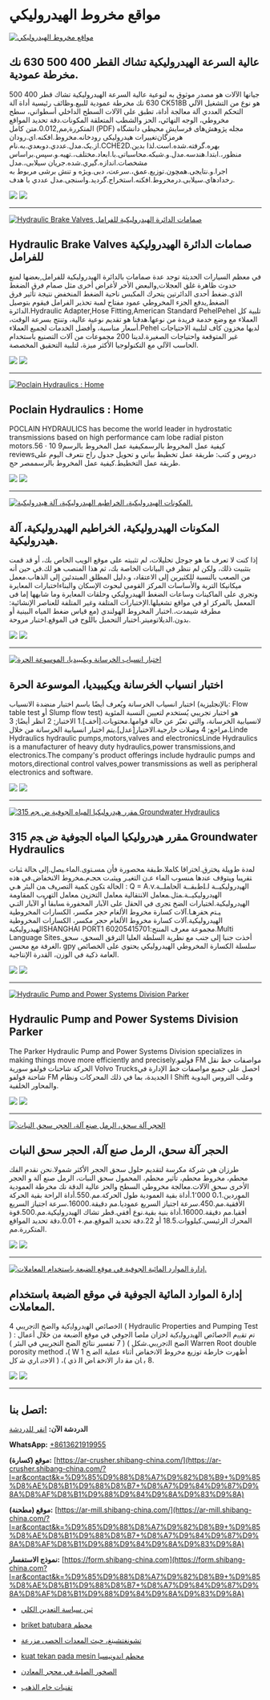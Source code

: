 # مواقع مخروط الهيدروليكي

<a href="https://swt.shibang-china.com/?l=ar&img&k=%D9%85%D9%88%D8%A7%D9%82%D8%B9+%D9%85%D8%AE%D8%B1%D9%88%D8%B7+%D8%A7%D9%84%D9%87%D9%8A%D8%AF%D8%B1%D9%88%D9%84%D9%8A%D9%83%D9%8A" target="_blank">![مواقع مخروط الهيدروليكي](http://static.shibang-china.com/all-800x300/884.jpg)</a>

## عالية السرعة الهيدروليكية تشاك القطر 400 500 630 نك مخرطة عمودية.
جيانها الآلات هو مصدر موثوق به لنوعية عالية السرعة الهيدروليكية تشاك قطر 400 500 630 نك مخرطة عمودية للبيع.وظائف رئيسية أداة آلة CK518B هو نوع من التشغيل الآلي التحكم العددي آلة معالجة أداة، تطبق على الآلات السطح الداخلي أسطواني، سطح مخروطي، الوجه النهائي، الحز والشطب المتعلقة المكونات.دقة تحديد المواقع المتكررة,مم,0.012.متن کامل (PDF) مجله پژوهش‌های فرسایش محیطی دانشگاه هرمزگانﺗﻐﯿﯿﺮات ﻫﯿﺪروﻟﯿﮑﯽ رودﺧﺎﻧﻪ.ﻣﺨﺮوط.اﻓﮑﻨﻪ.اي.رودان از.ﯾﮏ.ﻣﺪل.ﻋﺪدي.دوﺑﻌﺪي.ﺑﻪ.ﻧﺎم.CCHE2D.ﺑﻬﺮه.ﮔﺮﻓﺘﻪ.ﺷﺪه.اﺳﺖ.ﻟﺬا ﺑﺪﯾﻦ ﻣﻨﻈﻮر،.اﺑﺘﺪا.ﻫﻨﺪﺳﻪ.ﻣﺪل.و.ﺷﺒﮑﻪ.ﻣﺤﺎﺳﺒﺎﺗﯽ.ﺑﺎ.اﺑﻌﺎد.ﻣﺨﺘﻠﻒ،.ﺗﻬﯿﻪ.و.ﺳﭙﺲ.ﺑﺮاﺳﺎس ﻣﺸﺨﺼﺎت.اﻧﺪازه.ﮔﯿﺮي.ﺷﺪه.ﺟﺮﯾﺎن ﺳﯿﻼﺑﯽ،.ﻣﺪل اﺟﺮا.و.ﻧﺘﺎﯾﺠﯽ.ﻫﻤﭽﻮن.ﺗﻮزﯾﻊ.ﻋﻤﻖ،.ﺳﺮﻋﺖ، دﺑﯽ.وﯾﮋه و ﺗﻨﺶ ﺑﺮﺷﯽ ﻣﺮﺑﻮط ﺑﻪ رﺧﺪادﻫﺎي.ﺳﯿﻼﺑﯽ.درﻣﺨﺮوط.اﻓﮑﻨﻪ.اﺳﺘﺨﺮاج.ﮔﺮدﯾﺪ.واﺳﻨﺠﯽ.ﻣﺪل ﻋﺪدي ﺑﺎ ﻫﺪف.


<a href="https://whatsapp.shibangsoft.com/WhatsApp.php" target="_blank" title="WhatsApp">![](http://static.shibang-china.com/icon/whatsapp.png)</a> <a href="https://swt.shibang-china.com/?l=ar&icon&k=%D9%85%D9%88%D8%A7%D9%82%D8%B9+%D9%85%D8%AE%D8%B1%D9%88%D8%B7+%D8%A7%D9%84%D9%87%D9%8A%D8%AF%D8%B1%D9%88%D9%84%D9%8A%D9%83%D9%8A" target="_blank">![](http://static.shibang-china.com/icon/chat-ar.png)</a>

---

<a href="https://swt.shibang-china.com/?l=ar&img&k=%D9%85%D9%88%D8%A7%D9%82%D8%B9+%D9%85%D8%AE%D8%B1%D9%88%D8%B7+%D8%A7%D9%84%D9%87%D9%8A%D8%AF%D8%B1%D9%88%D9%84%D9%8A%D9%83%D9%8A" target="_blank">![Hydraulic Brake Valves صمامات الدائرة الهيدروليكية للفرامل](http://static.shibang-china.com/all-800x300/378.jpg)</a>

## Hydraulic Brake Valves صمامات الدائرة الهيدروليكية للفرامل
في معظم السيارات الحديثة توجد عدة صمامات بالدائرة الهيدروليكية للفرامل,بعضها لمنع حدوث ظاهرة غلق العجلات,والبعض الأخر لأغراض أخرى مثل صمام فرق الضغط الذي.ضغط أحدى الدائرتين يتحرك المكبس ناحية الضغط المنخفض نتيجة تأثير فرق الضغط,يدفع الجزء المخروطي عمود مفتاح لمبة تحذير الفرامل فيقوم بتوصيل الدائرة.Hydraulic Adapter,Hose Fitting,American Standard PehelPehel تلبية كل العملاء مع وضع خدمة فريدة من نوعها.هدفنا هو تقديم نوعية عالية، وتنتج بسرعة الوقت، أسعار مناسبة، وأفضل الخدمات لجميع العملاء.Pehel لديها مخزون كاف لتلبية الاحتياجات غير المتوقعة واحتياجات الصغيرة.لدينا 200 مجموعات من آلات التصنيع باستخدام الحاسب الآلي مع التكنولوجيا الأكثر ميزة، لتلبية التحقيق المخصصة.


<a href="https://whatsapp.shibangsoft.com/WhatsApp.php" target="_blank" title="WhatsApp">![](http://static.shibang-china.com/icon/whatsapp.png)</a> <a href="https://swt.shibang-china.com/?l=ar&icon&k=%D9%85%D9%88%D8%A7%D9%82%D8%B9+%D9%85%D8%AE%D8%B1%D9%88%D8%B7+%D8%A7%D9%84%D9%87%D9%8A%D8%AF%D8%B1%D9%88%D9%84%D9%8A%D9%83%D9%8A" target="_blank">![](http://static.shibang-china.com/icon/chat-ar.png)</a>

---

<a href="https://swt.shibang-china.com/?l=ar&img&k=%D9%85%D9%88%D8%A7%D9%82%D8%B9+%D9%85%D8%AE%D8%B1%D9%88%D8%B7+%D8%A7%D9%84%D9%87%D9%8A%D8%AF%D8%B1%D9%88%D9%84%D9%8A%D9%83%D9%8A" target="_blank">![Poclain Hydraulics : Home](http://static.shibang-china.com/all-800x300/821.jpg)</a>

## Poclain Hydraulics : Home
POCLAIN HYDRAULICS has become the world leader in hydrostatic transmissions based on high performance cam lobe radial piston motors.كيفية عمل المخروط بالرسمكيفية عمل المخروط بالرسم9 10 · 56 reviewsدروس و كتب: طريقة عمل تخطيط بياني و تحويل جدول راح نتعرف اليوم على طريقة عمل التخطيط.كيفية عمل المخروط بالرسممصر حج.


<a href="https://whatsapp.shibangsoft.com/WhatsApp.php" target="_blank" title="WhatsApp">![](http://static.shibang-china.com/icon/whatsapp.png)</a> <a href="https://swt.shibang-china.com/?l=ar&icon&k=%D9%85%D9%88%D8%A7%D9%82%D8%B9+%D9%85%D8%AE%D8%B1%D9%88%D8%B7+%D8%A7%D9%84%D9%87%D9%8A%D8%AF%D8%B1%D9%88%D9%84%D9%8A%D9%83%D9%8A" target="_blank">![](http://static.shibang-china.com/icon/chat-ar.png)</a>

---

<a href="https://swt.shibang-china.com/?l=ar&img&k=%D9%85%D9%88%D8%A7%D9%82%D8%B9+%D9%85%D8%AE%D8%B1%D9%88%D8%B7+%D8%A7%D9%84%D9%87%D9%8A%D8%AF%D8%B1%D9%88%D9%84%D9%8A%D9%83%D9%8A" target="_blank">![المكونات الهيدروليكية، الخراطيم الهيدروليكية، آلة هيدروليكية.](http://static.shibang-china.com/all-800x300/529.jpg)</a>

## المكونات الهيدروليكية، الخراطيم الهيدروليكية، آلة هيدروليكية.
إذا كنت لا تعرف ما هو جوجل تحليلات، لم تثبيته على موقع الويب الخاص بك، أو قد قمت بتثبيت ذلك، ولكن لم ننظر في البيانات الخاصة بك، ثم هذا المنصب هو لك.في حين أنه من الصعب بالنسبة للكثيرين إلى الاعتقاد، و.دليل المطلق المبتدئين إلى الذهاب.معمل ميكانيكا التربة والأساسات المركز القومى لبحوث الإسكان والبناءاختبارات المعايرة وتجري على الماكينات وساعات الضغط الهيدروليكي وحلقات المعايرة وما شابهها إما فى المعمل بالمركز او في مواقع تشغيلها.الإختبارات المتلفة وغير المتلفة للعناصر الإنشائية: مطرقة شيمدت،.اختبار المخروط الهولندي (مع قياس ضغط المياه البينية أو بدون.الديلاتوميتر.اختبار التحميل باللوح فى الموقع.اختبار مروحة.


<a href="https://whatsapp.shibangsoft.com/WhatsApp.php" target="_blank" title="WhatsApp">![](http://static.shibang-china.com/icon/whatsapp.png)</a> <a href="https://swt.shibang-china.com/?l=ar&icon&k=%D9%85%D9%88%D8%A7%D9%82%D8%B9+%D9%85%D8%AE%D8%B1%D9%88%D8%B7+%D8%A7%D9%84%D9%87%D9%8A%D8%AF%D8%B1%D9%88%D9%84%D9%8A%D9%83%D9%8A" target="_blank">![](http://static.shibang-china.com/icon/chat-ar.png)</a>

---

<a href="https://swt.shibang-china.com/?l=ar&img&k=%D9%85%D9%88%D8%A7%D9%82%D8%B9+%D9%85%D8%AE%D8%B1%D9%88%D8%B7+%D8%A7%D9%84%D9%87%D9%8A%D8%AF%D8%B1%D9%88%D9%84%D9%8A%D9%83%D9%8A" target="_blank">![اختبار انسياب الخرسانة ويكيبيديا، الموسوعة الحرة](http://static.shibang-china.com/all-800x300/1092.jpg)</a>

## اختبار انسياب الخرسانة ويكيبيديا، الموسوعة الحرة
اختبار انسياب الخرسانة ويُعرف أيضًا باسم اختبار منضدة الانسياب (بالإنجليزية: Flow table test أو Slump flow test) هو اختبار تجريبي يُستخدم لتعيين النسبة المئوية لانسيابية الخرسانة، والتي تعبّر عن حالة قوامها.محتويات.[أخف].1 الاختبار; 2 انظر أيضًا; 3 مراجع; 4 وصلات خارجية.الاختبار[عدل].يتم اختبار انسيابية الخرسانة من خلال.Linde Hydraulics hydraulic pumps,motors,valves and electronicsLinde Hydraulics is a manufacturer of heavy duty hydraulics,power transmissions,and electronics.The company&#39;s product offerings include hydraulic pumps and motors,directional control valves,power transmissions as well as peripheral electronics and software.


<a href="https://whatsapp.shibangsoft.com/WhatsApp.php" target="_blank" title="WhatsApp">![](http://static.shibang-china.com/icon/whatsapp.png)</a> <a href="https://swt.shibang-china.com/?l=ar&icon&k=%D9%85%D9%88%D8%A7%D9%82%D8%B9+%D9%85%D8%AE%D8%B1%D9%88%D8%B7+%D8%A7%D9%84%D9%87%D9%8A%D8%AF%D8%B1%D9%88%D9%84%D9%8A%D9%83%D9%8A" target="_blank">![](http://static.shibang-china.com/icon/chat-ar.png)</a>

---

<a href="https://swt.shibang-china.com/?l=ar&img&k=%D9%85%D9%88%D8%A7%D9%82%D8%B9+%D9%85%D8%AE%D8%B1%D9%88%D8%B7+%D8%A7%D9%84%D9%87%D9%8A%D8%AF%D8%B1%D9%88%D9%84%D9%8A%D9%83%D9%8A" target="_blank">![ﻤﻘﺭﺭ ﻫﻴﺩﺭﻭﻟﻴﻜﻴﺎ ﺍﻟﻤﻴﺎﻩ ﺍﻟﺠﻭﻓﻴﺔ ﺽ ﺠﻡ 315 Groundwater Hydraulics](http://static.shibang-china.com/all-800x300/262.jpg)</a>

## ﻤﻘﺭﺭ ﻫﻴﺩﺭﻭﻟﻴﻜﻴﺎ ﺍﻟﻤﻴﺎﻩ ﺍﻟﺠﻭﻓﻴﺔ ﺽ ﺠﻡ 315 Groundwater Hydraulics
ﻟﻤﺩﺓ ﻁﻭﻴﻠﺔ ﻴﺨﺘﺭﻕ.ﺍﺨﺘﺭﺍﻗﺎ ﻜﺎﻤﻼ.ﻁﺒﻘﺔ ﻤﺤﺼﻭﺭﺓ ﻓﺄﻥ ﻤﺴـﺘﻭﻯ.ﺍﻟﻤﺎﺀ.ﻴﺼل.ﺇﻟﻰ ﺤﺎﻟﺔ ﺜﺒﺎﺕ ﺘﻘﺭﻴﺒﺎ ﻭﻴﺘﻭﻗﻑ ﻋﻨﺩﻫﺎ ﻤﻨﺴﻭﺏ ﺍﻟﻤﺎﺀ ﻋـﻥ ﺍﻟﺘﻐﻴـﺭ ﻭﻴﺜﺒـﺕ ﺤﺠـﻡ.ﻤﺨﺭﻭﻁ ﺍﻻﻨﺨﻔﺎﺽ.ﻓﻲ ﻫﺫﻩ ﺍﻟﺤﺎﻟﺔ ﺘﻜﻭﻥ ﻜﻤﻴﺔ ﺍﻟﺘﺼﺭﻴﻑ ﻤﻥ ﺍﻟﺒﺌﺭ ﻫ.ﻲ : Q = A.ν.ﺍﻟﻬﻴﺩﺭﻭﻟﻴﻜﻴــﺔ ﻟ.ﻠﻁﺒﻘــﺔ ﺍﻟﺤﺎﻤﻠــﺔ ﺍﻟﻬﻴﺩﺭﻭﻟﻴﻜﻴــﺔ.ﻤﺜل.ﻤﻌﺎﻤل ﺍﻻﻨﺘﻘﺎﻟﻴﺔ ﻤﻌﺎﻤل ﺍﻟﺘﺨﺯﻴﻥ ﻤﻌﺎﻤل ﺍﻟﺘﻬﺭﻴﺏ ﺍﻟﻤﻘﺎﻭﻤﺔ ﺍﻟﻬﻴﺩﺭﻭﻟﻴﻜﻴﺔ.ﺍﺨﺘﻴﺎﺭﺍﺕ ﺍﻟﻀﺦ ﺘﺠﺭﻯ ﻓﻲ ﺍﻟﺤﻘل ﻋﻠﻰ ﺍﻵﺒﺎﺭ ﺍﻟﻤﺤﻔﻭﺭﺓ ﺴﺎﺒﻘﺎ ﺃﻭ ﺍﻵﺒﺎﺭ ﺍﻟﺘـﻲ ﻴـﺘﻡ ﺤﻔﺭﻫـﺎ.آلات كسارة مخروط الألغام حجر مكسر، الكسارات المخروطية الهيدروليكية.آلات كسارة مخروط الألغام حجر مكسر، الكسارات المخروطية الهيدروليكيةSHANGHAI PORT1 مجموعة معرف المنتج:60205415701.Multi Language Sites.أخذت جنبا إلى جنب مع نظرية السلطة العليا الترقق السحق، سحق الغرفة مع محسن، gpy سلسلة الكسارة المخروطي الهيدروليكي يحتوي على الخصائص العامة ذكية في الوزن، القدرة الإنتاجية.


<a href="https://whatsapp.shibangsoft.com/WhatsApp.php" target="_blank" title="WhatsApp">![](http://static.shibang-china.com/icon/whatsapp.png)</a> <a href="https://swt.shibang-china.com/?l=ar&icon&k=%D9%85%D9%88%D8%A7%D9%82%D8%B9+%D9%85%D8%AE%D8%B1%D9%88%D8%B7+%D8%A7%D9%84%D9%87%D9%8A%D8%AF%D8%B1%D9%88%D9%84%D9%8A%D9%83%D9%8A" target="_blank">![](http://static.shibang-china.com/icon/chat-ar.png)</a>

---

<a href="https://swt.shibang-china.com/?l=ar&img&k=%D9%85%D9%88%D8%A7%D9%82%D8%B9+%D9%85%D8%AE%D8%B1%D9%88%D8%B7+%D8%A7%D9%84%D9%87%D9%8A%D8%AF%D8%B1%D9%88%D9%84%D9%8A%D9%83%D9%8A" target="_blank">![Hydraulic Pump and Power Systems Division Parker](http://static.shibang-china.com/all-800x300/904.jpg)</a>

## Hydraulic Pump and Power Systems Division Parker
The Parker Hydraulic Pump and Power Systems Division specializes in making things move more efficiently and precisely.فولفو FM مواصفات خط نقل الحركة شاحنات فولفو سورية Volvo Trucksاحصل على جميع مواصفات خط الإدارة في شاحنة فولفو FM الجديدة، بما في ذلك المحركات ونظام I Shift وعلب التروس اليدوية والمحاور الخلفية.


<a href="https://whatsapp.shibangsoft.com/WhatsApp.php" target="_blank" title="WhatsApp">![](http://static.shibang-china.com/icon/whatsapp.png)</a> <a href="https://swt.shibang-china.com/?l=ar&icon&k=%D9%85%D9%88%D8%A7%D9%82%D8%B9+%D9%85%D8%AE%D8%B1%D9%88%D8%B7+%D8%A7%D9%84%D9%87%D9%8A%D8%AF%D8%B1%D9%88%D9%84%D9%8A%D9%83%D9%8A" target="_blank">![](http://static.shibang-china.com/icon/chat-ar.png)</a>

---

<a href="https://swt.shibang-china.com/?l=ar&img&k=%D9%85%D9%88%D8%A7%D9%82%D8%B9+%D9%85%D8%AE%D8%B1%D9%88%D8%B7+%D8%A7%D9%84%D9%87%D9%8A%D8%AF%D8%B1%D9%88%D9%84%D9%8A%D9%83%D9%8A" target="_blank">![الحجر آلة سحق، الرمل صنع آلة، الحجر سحق النبات](http://static.shibang-china.com/all-800x300/1358.jpg)</a>

## الحجر آلة سحق، الرمل صنع آلة، الحجر سحق النبات
طرزان هي شركة مكرسة لتقديم حلول سحق الحجر الأكثر شمولا.نحن نقدم الفك محطم، مخروط محطم، تأثير محطم، المحمول سحق النبات، الرمل صنع آلة و الحجر الأخرى سحق الآلات.معالجة مخروطي السطح والحز عالية الدقة نك مخرطة العمودية الموردين.0،1 1٬000.أداة بقية العمودية طول الحركة.مم.550.أداة الراحة بقية الحركة الأفقية.مم.450.سرعة اجتياز السريع عموديا.مم دقيقة.16000.سرعة اجتياز السريع أفقيا.مم دقيقة.16000.أداة بنية بقية.نوع أفقي.قطر تشاك الهيدروليكية.مم.500.قوة المحرك الرئيسي.كيلووات.18.5 أو 22.دقة تحديد الموقع.مم.+ 0.01.دقة تحديد المواقع المتكررة.مم.


<a href="https://whatsapp.shibangsoft.com/WhatsApp.php" target="_blank" title="WhatsApp">![](http://static.shibang-china.com/icon/whatsapp.png)</a> <a href="https://swt.shibang-china.com/?l=ar&icon&k=%D9%85%D9%88%D8%A7%D9%82%D8%B9+%D9%85%D8%AE%D8%B1%D9%88%D8%B7+%D8%A7%D9%84%D9%87%D9%8A%D8%AF%D8%B1%D9%88%D9%84%D9%8A%D9%83%D9%8A" target="_blank">![](http://static.shibang-china.com/icon/chat-ar.png)</a>

---

<a href="https://swt.shibang-china.com/?l=ar&img&k=%D9%85%D9%88%D8%A7%D9%82%D8%B9+%D9%85%D8%AE%D8%B1%D9%88%D8%B7+%D8%A7%D9%84%D9%87%D9%8A%D8%AF%D8%B1%D9%88%D9%84%D9%8A%D9%83%D9%8A" target="_blank">![إدارة الموارد المائية الجوفية في موقع الضبعة باستخدام المعاملات.](http://static.shibang-china.com/all-800x300/97.jpg)</a>

## إدارة الموارد المائية الجوفية في موقع الضبعة باستخدام المعاملات.
4 اﻟﺧﺻﺎﺋص اﻟﮭﯾدروﻟﯾﻛﯾﺔ واﻟﺿﺦ اﻟﺗﺟرﯾﺑﻲ ( Hydraulic Properties and Pumping Test ) : ﺗم ﺗﻘﯾﯾم اﻟﺧﺻﺎﺋص اﻟﮭﯾدروﻟﯾﻛﯾﺔ ﻟﺧزان ﻣﻠﺻﺎ اﻟﺟوﻓﻲ ﻓﻲ ﻣوﻗﻊ اﻟﺿﺑﻌﺔ ﻣن ﺧﻼل أﻋﻣﺎل اﻟﺿﺦ اﻟﺗﺟرﯾﺑﻲ.ﺷﻜﻞ ) ( 7 ﺗﻔﺴﯿﺮ ﻧﺘﺎﺋﺞ اﻟﻀﺦ اﻟﺘﺠﺮﯾﺒﻲ ﻓﻲ اﻟﺒﺌﺮ ) Warren Root double porosity method ،( W 1 أظﮭرت ﺧﺎرطﺔ ﺗوزﯾﻊ ﻣﺧروط اﻻﻧﺧﻔﺎض أﺛﻧﺎء ﻋﻣﻠﯾﺔ اﻟﺿ ﺦ اﻻﺧﺗﺑ ﺎري ﺷ ﻛل ) ،( 8 ﺑ ﺎن ﻣﻘ دار اﻻﻧﺧﻔ ﺎض اﻟ ذي.

<a href="https://whatsapp.shibangsoft.com/WhatsApp.php" target="_blank" title="WhatsApp">![](http://static.shibang-china.com/icon/whatsapp.png)</a> <a href="https://swt.shibang-china.com/?l=ar&icon&k=%D9%85%D9%88%D8%A7%D9%82%D8%B9+%D9%85%D8%AE%D8%B1%D9%88%D8%B7+%D8%A7%D9%84%D9%87%D9%8A%D8%AF%D8%B1%D9%88%D9%84%D9%8A%D9%83%D9%8A" target="_blank">![](http://static.shibang-china.com/icon/chat-ar.png)</a>

---
## اتصل بنا:

**الدردشة الآن:** [انقر للدردشة](https://swt.shibang-china.com?l=ar&contact&k=%D9%85%D9%88%D8%A7%D9%82%D8%B9+%D9%85%D8%AE%D8%B1%D9%88%D8%B7+%D8%A7%D9%84%D9%87%D9%8A%D8%AF%D8%B1%D9%88%D9%84%D9%8A%D9%83%D9%8A)

**WhatsApp:**  [+8613621919955](https://whatsapp.shibangsoft.com/WhatsApp.php)

**موقع (كسارة):** [https://ar-crusher.shibang-china.com/](https://ar-crusher.shibang-china.com/?l=ar&contact&k=%D9%85%D9%88%D8%A7%D9%82%D8%B9+%D9%85%D8%AE%D8%B1%D9%88%D8%B7+%D8%A7%D9%84%D9%87%D9%8A%D8%AF%D8%B1%D9%88%D9%84%D9%8A%D9%83%D9%8A)

**موقع (مطحنة):** [https://ar-mill.shibang-china.com/](https://ar-mill.shibang-china.com/?l=ar&contact&k=%D9%85%D9%88%D8%A7%D9%82%D8%B9+%D9%85%D8%AE%D8%B1%D9%88%D8%B7+%D8%A7%D9%84%D9%87%D9%8A%D8%AF%D8%B1%D9%88%D9%84%D9%8A%D9%83%D9%8A)

**نموذج الاستفسار:** [https://form.shibang-china.com](https://form.shibang-china.com?l=ar&contact&k=%D9%85%D9%88%D8%A7%D9%82%D8%B9+%D9%85%D8%AE%D8%B1%D9%88%D8%B7+%D8%A7%D9%84%D9%87%D9%8A%D8%AF%D8%B1%D9%88%D9%84%D9%8A%D9%83%D9%8A)

* [ثين سياسة التعدين الكلي](../26/%D8%AB%D9%8A%D9%86%20%D8%B3%D9%8A%D8%A7%D8%B3%D8%A9%20%D8%A7%D9%84%D8%AA%D8%B9%D8%AF%D9%8A%D9%86%20%D8%A7%D9%84%D9%83%D9%84%D9%8A.md)

* [briket batubara محطم](../26/briket%20batubara%20%D9%85%D8%AD%D8%B7%D9%85.md)

* [تشونغتشينغ، حيث المعدات الحصى مزرعة](../30/%D8%AA%D8%B4%D9%88%D9%86%D8%BA%D8%AA%D8%B4%D9%8A%D9%86%D8%BA%D8%8C%20%D8%AD%D9%8A%D8%AB%20%D8%A7%D9%84%D9%85%D8%B9%D8%AF%D8%A7%D8%AA%20%D8%A7%D9%84%D8%AD%D8%B5%D9%89%20%D9%85%D8%B2%D8%B1%D8%B9%D8%A9.md)

* [kuat tekan pada mesin محطم اندونيسيا](../26/kuat%20tekan%20pada%20mesin%20%D9%85%D8%AD%D8%B7%D9%85%20%D8%A7%D9%86%D8%AF%D9%88%D9%86%D9%8A%D8%B3%D9%8A%D8%A7.md)

* [الصخور الصلبة في محجر المعادن](../30/%D8%A7%D9%84%D8%B5%D8%AE%D9%88%D8%B1%20%D8%A7%D9%84%D8%B5%D9%84%D8%A8%D8%A9%20%D9%81%D9%8A%20%D9%85%D8%AD%D8%AC%D8%B1%20%D8%A7%D9%84%D9%85%D8%B9%D8%A7%D8%AF%D9%86.md)

* [تقنيات خام الذهب](../26/%D8%AA%D9%82%D9%86%D9%8A%D8%A7%D8%AA%20%D8%AE%D8%A7%D9%85%20%D8%A7%D9%84%D8%B0%D9%87%D8%A8.md)